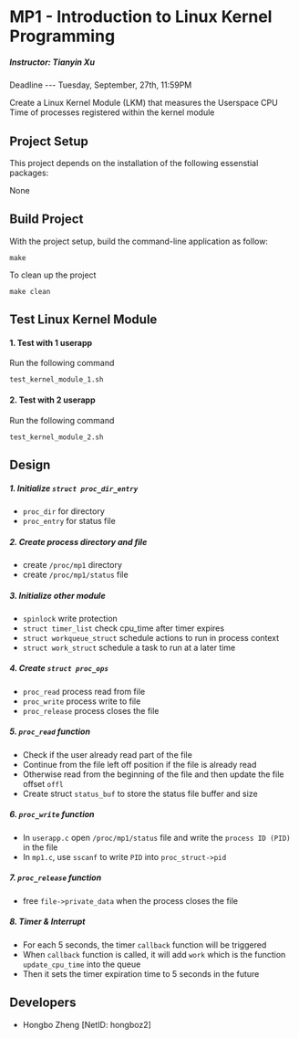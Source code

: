 # MP1 - Introduction to Linux Kernel Programming
##### Instructor: Tianyin Xu
Deadline --- Tuesday, September, 27th, 11:59PM

Create a Linux Kernel Module (LKM) that measures the Userspace CPU Time of processes registered within the kernel module

## Project Setup
This project depends on the installation of the following essenstial packages:

None

## Build Project
With the project setup, build the command-line application as follow:
```
make
```

To clean up the project
```
make clean
```

## Test Linux Kernel Module
#### 1. Test with 1 userapp
Run the following command
```
test_kernel_module_1.sh
```

#### 2. Test with 2 userapp
Run the following command
```
test_kernel_module_2.sh
```

## Design

##### 1. Initialize `struct proc_dir_entry`
* `proc_dir` for directory
* `proc_entry` for status file

##### 2. Create process directory and file
* create `/proc/mp1` directory
* create `/proc/mp1/status` file

##### 3. Initialize other module
* `spinlock` write protection
* `struct timer_list` check cpu_time after timer expires
* `struct workqueue_struct` schedule actions to run in process context
* `struct work_struct` schedule a task to run at a later time

##### 4. Create `struct proc_ops`
* `proc_read` process read from file
* `proc_write`  process write to file
* `proc_release` process closes the file

##### 5. `proc_read` function
* Check if the user already read part of the file
* Continue from the file left off position if the file is already read
* Otherwise read from the beginning of the file and then update the file offset `offl`
* Create struct `status_buf` to store the status file buffer and size

##### 6. `proc_write` function
* In `userapp.c` open `/proc/mp1/status` file and write the `process ID (PID)` in the file
* In `mp1.c`, use `sscanf` to write `PID` into `proc_struct->pid`

##### 7. `proc_release` function
* free `file->private_data` when the process closes the file

##### 8. Timer & Interrupt
* For each 5 seconds, the timer `callback` function will be triggered
* When `callback` function is called, it will add `work` which is the function `update_cpu_time` into the queue
* Then it sets the timer expiration time to 5 seconds in the future

## Developers
* Hongbo Zheng [NetID: hongboz2]
